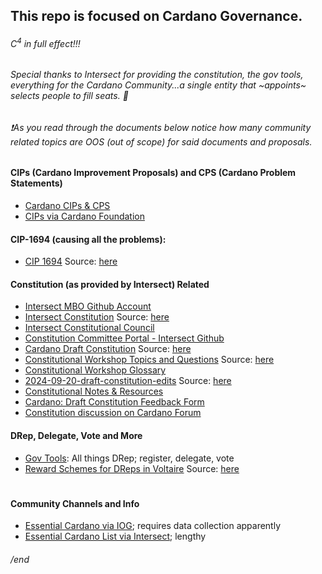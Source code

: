 ## This repo is focused on Cardano Governance.
###### $C^4$ in full effect!!!
###### Special thanks to Intersect for providing the constitution, the gov tools, everything for the Cardano Community...a single entity that ~appoints~ selects people to fill seats. 👏
###### ❗As you read through the documents below notice how many community related topics are OOS (out of scope) for said documents and proposals.
#### CIPs (Cardano Improvement Proposals) and CPS (Cardano Problem Statements)
- [Cardano CIPs & CPS](https://github.com/cardano-foundation/CIPs/tree/master)
- [CIPs via Cardano Foundation](https://cips.cardano.org/)

#### CIP-1694 (causing all the problems):
- [CIP 1694](https://github.com/st8tikratio/CCCC/blob/main/1694.md) Source: [here](https://github.com/JaredCorduan/CIPs/blob/voltaire-v1/CIP-1694/README.md?plain=1)

#### Constitution (as provided by Intersect) Related
- [Intersect MBO Github Account](https://github.com/IntersectMBO)
- [Intersect Constitution](https://github.com/st8tikratio/CCCC/blob/main/IntersectConstitution.md) Source: [here](https://docs.intersectmbo.org/cardano/cardano-governance)
- [Intersect Constitutional Council](https://github.com/IntersectMBO/intersect-constitutional-council)
- [Constitution Committee Portal - Intersect Github](https://github.com/IntersectMBO/cc-portal)
- [Cardano Draft Constitution](https://github.com/st8tikratio/CCCC/blob/main/Cardano%20Draft%20Constitution.pdf) Source: [here](https://github.com/IntersectMBO/draft-constitution)
- [Constitutional Workshop Topics and Questions](https://github.com/st8tikratio/CCCC/blob/main/Constitutional%20Workshop%20Topics%20and%20Q's%20-%20Google%20Docs.pdf) Source: [here](https://docs.google.com/document/d/1_aEfTRbAFJebCbg9DiLjBmSuwYfW-i-Rjk1cqXUKrXo/edit?tab=t.0#heading=h.4mdrss2rywz2)
- [Constitutional Workshop Glossary](https://docs.intersectmbo.org/cardano/cardano-governance/cardano-constitution/draft-cardano-constitution/constitutional-workshop-glossary)
- [2024-09-20-draft-constitution-edits](https://github.com/st8tikratio/CCCC/blob/main/2024-09-20-draft-constitution-edits%20-%20Google%20Docs.pdf) Source: [here](https://docs.google.com/document/d/1NrDvbQha7xGE2m83QEQGM6H03edUkMgn-PuoNm1YYUc/edit?pli=1&tab=t.0)
- [Constitutional Notes & Resources](https://docs.google.com/document/d/1J_DEH1L6YBR4dtwFHs418clVooTNLTlWSLra8G3Y-kw/edit?tab=t.0)
- [Cardano: Draft Constitution Feedback Form](https://docs.google.com/forms/d/e/1FAIpQLSck3gj4D9iKw_jJORrBbEQNKWcSDPPl_eu91qtK9XxrkxMw0g/viewform)
- [Constitution discussion on Cardano Forum](https://forum.cardano.org/c/governance/constitution/212)

#### DRep, Delegate, Vote and More
- [Gov Tools](https://gov.tools/): All things DRep; register, delegate, vote
- [Reward Schemes for DReps in Voltaire](https://github.com/st8tikratio/CCon/blob/main/Voltaire%20-%20dRep%20reward%20scheme%20options%20-%20Google%20Docs.pdf) Source: [here](https://docs.google.com/document/d/1_uadn9Ord3mAYQGWHQySR73CQciVk2YNc5rt8npJ6Aw/edit?tab=t.0#heading=h.zdwziyr50kye) 
#
#
#
#
#
#
#
#### Community Channels and Info
- [Essential Cardano via IOG](https://www.essentialcardano.io/community); requires data collection apparently
- [Essential Cardano List via Intersect](https://github.com/IntersectMBO/essential-cardano/blob/main/essential-cardano-list.md#the-essential-cardano-list); lengthy
###### /end

